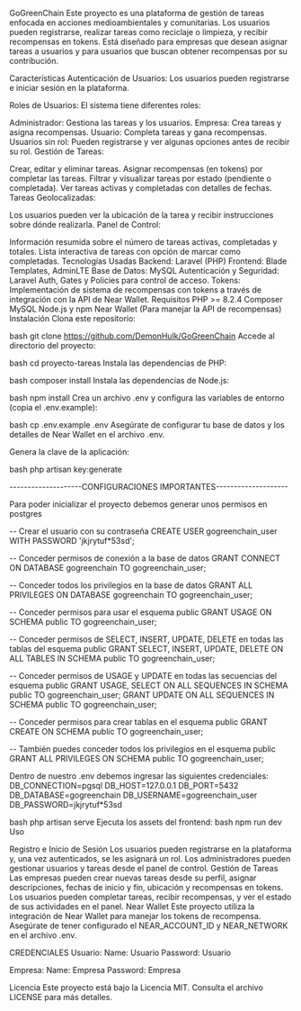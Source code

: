 GoGreenChain
Este proyecto es una plataforma de gestión de tareas enfocada en acciones medioambientales y comunitarias. Los usuarios pueden registrarse, realizar tareas como reciclaje o limpieza, y recibir recompensas en tokens. Está diseñado para empresas que desean asignar tareas a usuarios y para usuarios que buscan obtener recompensas por su contribución.

Características
Autenticación de Usuarios: Los usuarios pueden registrarse e iniciar sesión en la plataforma.

Roles de Usuarios: El sistema tiene diferentes roles:

Administrador: Gestiona las tareas y los usuarios.
Empresa: Crea tareas y asigna recompensas.
Usuario: Completa tareas y gana recompensas.
Usuarios sin rol: Pueden registrarse y ver algunas opciones antes de recibir su rol.
Gestión de Tareas:

Crear, editar y eliminar tareas.
Asignar recompensas (en tokens) por completar las tareas.
Filtrar y visualizar tareas por estado (pendiente o completada).
Ver tareas activas y completadas con detalles de fechas.
Tareas Geolocalizadas:

Los usuarios pueden ver la ubicación de la tarea y recibir instrucciones sobre dónde realizarla.
Panel de Control:

Información resumida sobre el número de tareas activas, completadas y totales.
Lista interactiva de tareas con opción de marcar como completadas.
Tecnologías Usadas
Backend: Laravel (PHP)
Frontend: Blade Templates, AdminLTE
Base de Datos: MySQL
Autenticación y Seguridad: Laravel Auth, Gates y Policies para control de acceso.
Tokens: Implementación de sistema de recompensas con tokens a través de integración con la API de Near Wallet.
Requisitos
PHP >= 8.2.4
Composer
MySQL
Node.js y npm
Near Wallet (Para manejar la API de recompensas)
Instalación
Clona este repositorio:

bash
git clone https://github.com/DemonHulk/GoGreenChain
Accede al directorio del proyecto:

bash
cd proyecto-tareas
Instala las dependencias de PHP:

bash
composer install
Instala las dependencias de Node.js:

bash
npm install
Crea un archivo .env y configura las variables de entorno (copia el .env.example):

bash
cp .env.example .env
Asegúrate de configurar tu base de datos y los detalles de Near Wallet en el archivo .env.

Genera la clave de la aplicación:

bash
php artisan key:generate

--------------------CONFIGURACIONES IMPORTANTES--------------------

Para poder inicializar el proyecto debemos generar unos permisos en postgres

-- Crear el usuario con su contraseña
CREATE USER gogreenchain_user WITH PASSWORD 'jkjrytuf*53sd';

-- Conceder permisos de conexión a la base de datos
GRANT CONNECT ON DATABASE gogreenchain TO gogreenchain_user;

-- Conceder todos los privilegios en la base de datos
GRANT ALL PRIVILEGES ON DATABASE gogreenchain TO gogreenchain_user;

-- Conceder permisos para usar el esquema public
GRANT USAGE ON SCHEMA public TO gogreenchain_user;

-- Conceder permisos de SELECT, INSERT, UPDATE, DELETE en todas las tablas del esquema public
GRANT SELECT, INSERT, UPDATE, DELETE ON ALL TABLES IN SCHEMA public TO gogreenchain_user;

-- Conceder permisos de USAGE y UPDATE en todas las secuencias del esquema public
GRANT USAGE, SELECT ON ALL SEQUENCES IN SCHEMA public TO gogreenchain_user;
GRANT UPDATE ON ALL SEQUENCES IN SCHEMA public TO gogreenchain_user;

-- Conceder permisos para crear tablas en el esquema public
GRANT CREATE ON SCHEMA public TO gogreenchain_user;

-- También puedes conceder todos los privilegios en el esquema public
GRANT ALL PRIVILEGES ON SCHEMA public TO gogreenchain_user;

Dentro de nuestro .env debemos ingresar las siguientes credenciales:
DB_CONNECTION=pgsql
DB_HOST=127.0.0.1
DB_PORT=5432
DB_DATABASE=gogreenchain
DB_USERNAME=gogreenchain_user
DB_PASSWORD=jkjrytuf*53sd

bash
php artisan serve
Ejecuta los assets del frontend:
bash
npm run dev
Uso

Registro e Inicio de Sesión
Los usuarios pueden registrarse en la plataforma y, una vez autenticados, se les asignará un rol.
Los administradores pueden gestionar usuarios y tareas desde el panel de control.
Gestión de Tareas
Las empresas pueden crear nuevas tareas desde su perfil, asignar descripciones, fechas de inicio y fin, ubicación y recompensas en tokens.
Los usuarios pueden completar tareas, recibir recompensas, y ver el estado de sus actividades en el panel.
Near Wallet
Este proyecto utiliza la integración de Near Wallet para manejar los tokens de recompensa. Asegúrate de tener configurado el NEAR_ACCOUNT_ID y NEAR_NETWORK en el archivo .env.

CREDENCIALES
Usuario:
Name: Usuario
Password: Usuario

Empresa:
Name: Empresa
Password: Empresa

Licencia
Este proyecto está bajo la Licencia MIT. Consulta el archivo LICENSE para más detalles.
